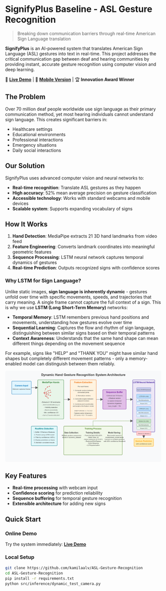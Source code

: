 # SignifyPlus Baseline - ASL Gesture Recognition

> Breaking down communication barriers through real-time American Sign Language translation

**SignifyPlus** is an AI-powered system that translates American Sign Language (ASL) gestures into text in real-time. This project addresses the critical communication gap between deaf and hearing communities by providing instant, accurate gesture recognition using computer vision and deep learning.

🚀 **[Live Demo](https://asl-translation-production.up.railway.app/)** | 📱 **[Mobile Version](https://github.com/kamilaalv/ASL-Gesture-Recognition-Mobile/)** | 🏆 **Innovation Award Winner**

## The Problem

Over 70 million deaf people worldwide use sign language as their primary communication method, yet most hearing individuals cannot understand sign language. This creates significant barriers in:
- Healthcare settings
- Educational environments  
- Professional interactions
- Emergency situations
- Daily social interactions

## Our Solution

SignifyPlus uses advanced computer vision and neural networks to:
- **Real-time recognition**: Translate ASL gestures as they happen
- **High accuracy**: 52% mean average precision on gesture classification
- **Accessible technology**: Works with standard webcams and mobile devices
- **Scalable system**: Supports expanding vocabulary of signs

## How It Works

1. **Hand Detection**: MediaPipe extracts 21 3D hand landmarks from video feed
2. **Feature Engineering**: Converts landmark coordinates into meaningful geometric features
3. **Sequence Processing**: LSTM neural network captures temporal dynamics of gestures
4. **Real-time Prediction**: Outputs recognized signs with confidence scores

### Why LSTM for Sign Language?

Unlike static images, **sign language is inherently dynamic** - gestures unfold over time with specific movements, speeds, and trajectories that carry meaning. A single frame cannot capture the full context of a sign. This is why we use **LSTM (Long Short-Term Memory)** networks:

- **Temporal Memory**: LSTM remembers previous hand positions and movements, understanding how gestures evolve over time
- **Sequential Learning**: Captures the flow and rhythm of sign language, distinguishing between similar signs based on their temporal patterns
- **Context Awareness**: Understands that the same hand shape can mean different things depending on the movement sequence

For example, signs like "HELP" and "THANK YOU" might have similar hand shapes but completely different movement patterns - only a memory-enabled model can distinguish between them reliably.

![Architecture Diagram](docs/architecture_diagram.png)

## Key Features
- **Real-time processing** with webcam input
- **Confidence scoring** for prediction reliability
- **Sequence buffering** for temporal gesture recognition
- **Extensible architecture** for adding new signs

## Quick Start

### Online Demo
Try the system immediately: **[Live Demo](https://asl-translation-production.up.railway.app/)**

### Local Setup
```bash
git clone https://github.com/kamilaalv/ASL-Gesture-Recognition
cd ASL-Gesture-Recognition
pip install -r requirements.txt
python src/inference/dynamic_test_camera.py
```
